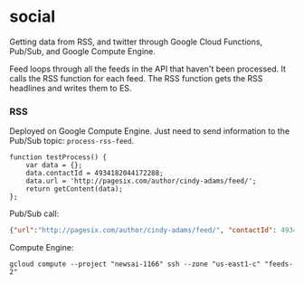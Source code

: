 # social

Getting data from RSS, and twitter through Google Cloud Functions, Pub/Sub, and Google Compute Engine.

Feed loops through all the feeds in the API that haven't been processed. It calls the RSS function for each feed. The RSS function gets the RSS headlines and writes them to ES.

### RSS

Deployed on Google Compute Engine. Just need to send information to the Pub/Sub topic: `process-rss-feed`.

```
function testProcess() {
    var data = {};
    data.contactId = 4934182044172288;
    data.url = 'http://pagesix.com/author/cindy-adams/feed/';
    return getContent(data);
};
```

Pub/Sub call:

```json
{"url":"http://pagesix.com/author/cindy-adams/feed/", "contactId": 4934182044172288}
```

Compute Engine:

`gcloud compute --project "newsai-1166" ssh --zone "us-east1-c" "feeds-2"`
